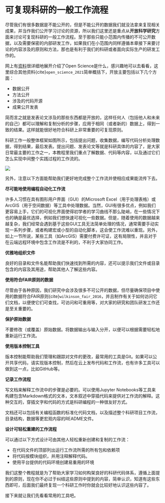 # 可复现科研的一般工作流程

尽管我们有很多数据是不能公开的，但是不能公开的数据我们就没法拿来复现相关成果，并当作我们公开学习讨论的资源，所以我们这里还是重点从**开放科学研究**方面来讨论可复现科研的一般工作流程。至于那些只能小范围内传播的不可公开数据，以及需要保密的内部研发工作，如果我们在小范围内同样遵循本章接下来要讨论的内容涉及的原则和方法，那也是有利于我们的科研或者面向实际生产的研发工作的。

网上有[资料](https://openscience.org/what-exactly-is-open-science/)很详细地展开介绍了Open Science是什么，感兴趣地可以去看看，这里综合其他资料{cite}`open_science_2021`简单概括下，开放主要包括以下几个方面：

- 数据公开
- 方法公开
- 涉及的代码开源
- 成果公开发表

简而言之就是发表论文涉及的那些东西都是开放的，这样任何人（包括他人和未来的自己）都可以理解和复制分析的步骤，应用于相同（或者新的）数据上，得到一致的结果。这样就能很好地符合科研上非常重要的可复现原则。

科研工作一般整体框架如图所示，包括提出问题，收集数据，编写代码分析处理数据，得到结果，最后发表。提出问题、发表论文等就是科研具体的内容了，是大家日常最主要的工作之一，本教程里我们重点了解数据、代码等内容，以及通过它们怎么实现中间整个实践过程的工作流的。

![](../img/flow_chart.jpg)

另外，注意以下方面能帮助我们更好地完成整个工作流并使相应成果能流传下去。

**尽可能地使用编程自动化工作流**

许多人习惯在具有图形用户界面（GUI）的Microsoft Excel（用于处理表格）或ArcGIS（用于空间数据）等工具中处理数据。当然，GUI有很多优点，例如我们更容易上手，它们的可视化界面使得初学者的学习曲线不那么陡峭，在一些情况下也的确是最优选择，例如我们想快速可视化一些数据。但是，随着使用的数据越来越复杂，我们经常会遇到基于这些GUI工具无法简单处理的情况，通常需要手动实现一系列步骤，或者构建宏或小型的自动化脚本，这会使工作流难以重现。另外，如上一节所说，某些工具（如ArcGIS）需要付费许可证，这有局限性，并且对于在云端远程环境中包含工作流是不利的，不利于大家协同工作。

**优雅地组织文件**

良好的目录和文件名能帮助我们快速找到所需的内容，还可以提示我们文件或目录包含的内容及其用途，帮助其他人了解这些内容。

**使用符合FAIR原则的数据**

尽管由于各种原因，我们研究中会涉及很多不可公开的数据，但尽量确保项目中使用的数据符合FAIR原则{cite}`wilkinson_fair_2016`，并且制作有关于如何访问它们文档，以便使它们可查找，可访问和可重用等，对大家的研究和团队研发工作还是至关重要的。

**保护原始数据**

不要修改（或覆盖）原始数据。将数据输出与输入分开，以便可以根据需要轻松地重新运行工作流。

**使用版本控制工具**

版本控制能帮助我们管理和跟踪对文件的更改，最常用的工具是Git。如果可以公开共享代码，请实现版本控制，然后在云上发布代码和工作流，也有许多工具可以做到这一点，比如GitHub等。

**记录工作流程**

写文档来解释工作流中的步骤是必要的。可以使用Jupyter Notebooks等工具来构建包含Markdown格式的文本，文本叙述中穿插代码来提供对工作流的解释。这种交互的，穿插文字和代码的方式是科研编程的一种很友好方式。

文档还可以包括有关编程函数的标准化代码文档，以及描述整个科研项目工作流，目录结构，数据等更宏观内容的README文件。

**设计可轻松重建的工作流程**

可以通过以下方式设计可由其他人轻松重新创建和复制的工作流：

- 在代码文件的顶部列出运行工作流所需的所有包和依赖项
- 将代码按模块组织，并用注释解释代码。
- 使用平台提供的代码环境创建易重用的环境

我们这整个教程就是为了帮助大家学习如何构架良好的科研代码体系，遵循上面提到的原则，现在你不必过于纠结这些原则中提到的内容，简单认识，知道有这些东西即可，后面我们最终复现一个科研工作时你就会比较好地认识这些内容了。

接下来就让我们先看看常用的工具吧。
